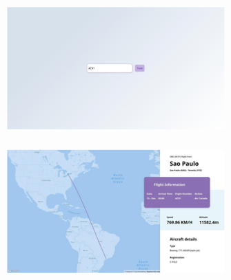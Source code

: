 &nbsp;
&nbsp;
&nbsp;
&nbsp;

![](https://raw.githubusercontent.com/pavansrinivasmamidala/flight-tracker/master/demo/3.jpg)

&nbsp;
&nbsp;
&nbsp;
&nbsp;

![](https://raw.githubusercontent.com/pavansrinivasmamidala/flight-tracker/master/demo/flight.jpg)
